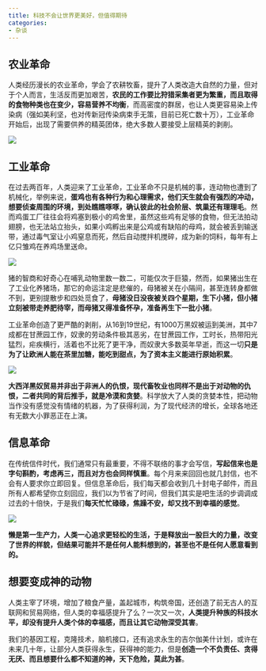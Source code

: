 ```yaml
---
title: 科技不会让世界更美好，但值得期待
categories:
- 杂谈
---
```


## 农业革命

人类经历漫长的农业革命，学会了农耕牧畜，提升了人类改造大自然的力量，但对于个人而言，生活反而更加艰苦，**农民的工作要比狩猎采集者更为繁重，而且取得的食物种类也在变少，容易营养不均衡**，而高密度的群居，也让人类更容易染上传染病（强如美利坚，也对传新冠传染病束手无策，目前已死亡数十万），工业革命开始后，出现了需要供养的精英团体，绝大多数人要接受上层精英的剥削。

![](https://cdn.fangyuanxiaozhan.com/assets/1694247596443izpkx1Wm.jpeg)


## 工业革命

在过去两百年，人类迎来了工业革命，工业革命不只是机械的事，连动物也遭到了机械化，举例来说，**蛋鸡也有各种行为和心理需求，他们天生就会有强烈的冲动，想要侦查周围的环境，到处瞧瞧啄啄，确认彼此的社会阶层、筑巢还有理理毛**。然而鸡蛋工厂往往会将鸡塞到极小的鸡舍里，虽然这些鸡有足够的食物，但无法拍动翅膀，也无法站立抬头，如果小鸡孵出来是公鸡或有缺陷的母鸡，就会被丢到输送带，通过毒气室让小鸡窒息而死，然后自动搅拌机搅碎，成为新的饲料，每年有上亿只雏鸡在养鸡场里送命。

![](https://cdn.fangyuanxiaozhan.com/assets/1694247607208Wc6hSQnf.png)

猪的智商和好奇心在哺乳动物里数一数二，可能仅次于巨猿，然而，如果猪出生在了工业化养猪场，那它的命运注定是悲催的，母猪被关在小隔间，甚至连转身都做不到，更别提散步和四处觅食了，**母猪没日没夜被关四个星期，生下小猪，但小猪立刻被带走养肥待宰，而母猪又得准备怀孕，准备再生下一批小猪**。

工业革命创造了更严酷的剥削，从16到19世纪，有1000万黑奴被运到美洲，其中7成都在甘蔗园工作，奴隶的劳动条件极其恶劣，在甘蔗园工作，工时长，热带阳光猛烈，疟疾横行，活着也不比死了更干净，而奴隶大多数英年早逝，而这一切**只是为了让欧洲人能在茶里加糖，能吃到甜点，为了资本主义能进行原始积累**。

![](https://cdn.fangyuanxiaozhan.com/assets/1694247609198BFBitD0f.jpeg)

**大西洋黑奴贸易并非出于非洲人的仇恨，现代畜牧业也同样不是出于对动物的仇恨，二者共同的背后推手，就是冷漠和贪婪**。科学放大了人类的贪婪本性，把动物当作没有感觉没有情绪的机器，为了获得利润，为了现代经济的增长，全球各地还有无数大小罪恶正在上演。


## 信息革命

在传统信件时代，我们通常只有最重要，不得不联络的事才会写信，**写起信来也是字句斟酌，考虑再三，而且对方也会同样慎重**。每个月来来回回也就几封信，也不会有人要求你立即回复。但信息革命后，我们每天都会收到几十封电子邮件，而且所有人都希望你立刻回应，我们以为节省了时间，但我们其实是吧生活的步调调成过去的十倍快，于是我们**每天忙忙碌碌，焦躁不安，却又找不到幸福的感觉**。

![](https://cdn.fangyuanxiaozhan.com/assets/169424761234025biDQWM.jpeg)


**懒是第一生产力，人类一心追求更轻松的生活，于是释放出一股巨大的力量，改变了世界的样貌，但结果可能并不是任何人能料想到的，甚至也不是任何人愿意看到的。**


## 想要变成神的动物

人类主宰了环境，增加了粮食产量，盖起城市，构筑帝国，还创造了前无古人的互联网和贸易网络，但人类的幸福感提升了么？一次又一次，**人类提升种族的科技水平，却没有提升人类个体的幸福感，而且让其它动物深受其害**。

我们的基因工程，克隆技术，脑机接口，还有追求永生的吉尔伽美什计划，或许在未来几十年，让部分人类获得永生，获得神的能力，但是**创造一个不负责任、贪得无厌、而且想要什么都不知道的神，天下危险，莫此为甚**。